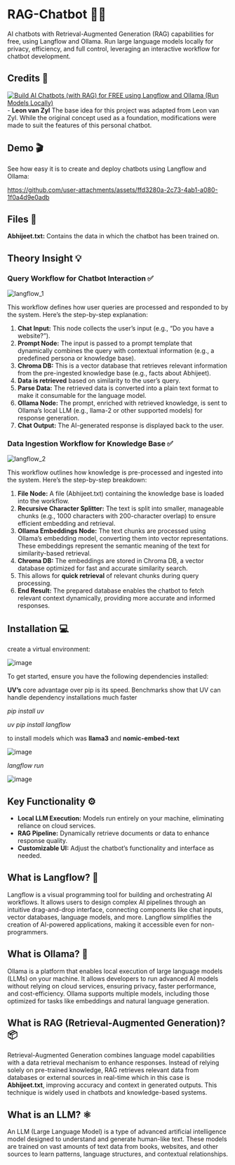 # RAG-Chatbot 🦜🔗
AI chatbots with Retrieval-Augmented Generation (RAG) capabilities for free, using Langflow and Ollama. Run large language models locally for privacy, efficiency, and full control, leveraging an interactive workflow for chatbot development.

## Credits 🤖
[![Build AI Chatbots (with RAG) for FREE using Langflow and Ollama (Run Models Locally)](https://www.youtube.com/watch?v=tVwdpQyjtOc.jpg)](https://www.youtube.com/watch?v=tVwdpQyjtOc) - **Leon van Zyl**
The base idea for this project was adapted from Leon van Zyl. While the original concept used as a foundation, modifications were made to suit the features of this personal chatbot.

## Demo 🎬
See how easy it is to create and deploy chatbots using Langflow and Ollama:

https://github.com/user-attachments/assets/ffd3280a-2c73-4ab1-a080-1f0a4d9e0adb

## Files 📄

**Abhijeet.txt:** Contains the data in which the chatbot has been trained on.

## Theory Insight 💡
### Query Workflow for Chatbot Interaction ✅
![langflow_1](https://github.com/user-attachments/assets/cdc0c3db-921d-4e98-8eb4-349f20de5d1b)

This workflow defines how user queries are processed and responded to by the system. Here’s the step-by-step explanation:

1. **Chat Input:** This node collects the user’s input (e.g., “Do you have a website?”).
2. **Prompt Node:** The input is passed to a prompt template that dynamically combines the query with contextual information (e.g., a predefined persona or knowledge base).
3. **Chroma DB:** This is a vector database that retrieves relevant information from the pre-ingested knowledge base (e.g., facts about Abhijeet).
4. **Data is retrieved** based on similarity to the user’s query.
5. **Parse Data:** The retrieved data is converted into a plain text format to make it consumable for the language model.
6. **Ollama Node:** The prompt, enriched with retrieved knowledge, is sent to Ollama’s local LLM (e.g., llama-2 or other supported models) for response generation.
7. **Chat Output:** The AI-generated response is displayed back to the user.

### Data Ingestion Workflow for Knowledge Base ✅
![langflow_2](https://github.com/user-attachments/assets/1d19ab34-4936-4fcd-a8f3-0d8e7cb357c0)

This workflow outlines how knowledge is pre-processed and ingested into the system. Here’s the step-by-step breakdown:

1. **File Node:** A file (Abhijeet.txt) containing the knowledge base is loaded into the workflow.
2. **Recursive Character Splitter:** The text is split into smaller, manageable chunks (e.g., 1000 characters with 200-character overlap) to ensure efficient embedding and retrieval.
3. **Ollama Embeddings Node:** The text chunks are processed using Ollama’s embedding model, converting them into vector representations. These embeddings represent the semantic meaning of the text for similarity-based retrieval.
4. **Chroma DB:** The embeddings are stored in Chroma DB, a vector database optimized for fast and accurate similarity search.
5. This allows for **quick retrieval** of relevant chunks during query processing.
6. **End Result:** The prepared database enables the chatbot to fetch relevant context dynamically, providing more accurate and informed responses.


## Installation 💻

create a virtual environment:

![image](https://github.com/user-attachments/assets/3e7c72bc-fee8-4f01-8f61-29aa5b247793)

To get started, ensure you have the following dependencies installed:

**UV’s** core advantage over pip is its speed. Benchmarks show that UV can handle dependency installations much faster 

*pip install uv*

*uv pip install langflow*

to install models which was **llama3** and **nomic-embed-text**

![image](https://github.com/user-attachments/assets/82de4ceb-2ea6-4019-bd7c-7e478074cfa8)

*langflow run*

![image](https://github.com/user-attachments/assets/658f2caa-5197-42a4-9933-808eaa7b276a)

## Key Functionality ⚙️

- **Local LLM Execution:** Models run entirely on your machine, eliminating reliance on cloud services.
- **RAG Pipeline:** Dynamically retrieve documents or data to enhance response quality.
- **Customizable UI:** Adjust the chatbot’s functionality and interface as needed.

## What is Langflow? 🔗
Langflow is a visual programming tool for building and orchestrating AI workflows. It allows users to design complex AI pipelines through an intuitive drag-and-drop interface, connecting components like chat inputs, vector databases, language models, and more. Langflow simplifies the creation of AI-powered applications, making it accessible even for non-programmers.

## What is Ollama? 🦙
Ollama is a platform that enables local execution of large language models (LLMs) on your machine. It allows developers to run advanced AI models without relying on cloud services, ensuring privacy, faster performance, and cost-efficiency. Ollama supports multiple models, including those optimized for tasks like embeddings and natural language generation.

## What is RAG (Retrieval-Augmented Generation)? 📦
Retrieval-Augmented Generation combines language model capabilities with a data retrieval mechanism to enhance responses. Instead of relying solely on pre-trained knowledge, RAG retrieves relevant data from databases or external sources in real-time which in this case is **Abhijeet.txt**, improving accuracy and context in generated outputs. This technique is widely used in chatbots and knowledge-based systems.

## What is an LLM? ⚛️
An LLM (Large Language Model) is a type of advanced artificial intelligence model designed to understand and generate human-like text. These models are trained on vast amounts of text data from books, websites, and other sources to learn patterns, language structures, and contextual relationships.
